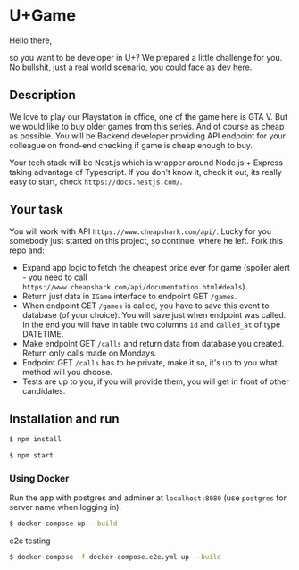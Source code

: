 # U+Game

Hello there,

so you want to be developer in U+? We prepared a little challenge for you. No bullshit, just a real world scenario, you could face as dev here.

## Description

We love to play our Playstation in office, one of the game here is GTA V. But we would like to buy older games from this series. And of course as cheap as possible.
You will be Backend developer providing API endpoint for your colleague on frond-end checking if game is cheap enough to buy.

Your tech stack will be Nest.js which is wrapper around Node.js + Express taking advantage of Typescript. If you don't know it, check it out, its really easy to start, check `https://docs.nestjs.com/`.

## Your task

You will work with API `https://www.cheapshark.com/api/`. Lucky for you somebody just started on this project, so continue, where he left. Fork this repo and:

- Expand app logic to fetch the cheapest price ever for game (spoiler alert - you need to call `https://www.cheapshark.com/api/documentation.html#deals`).
- Return just data in `IGame` interface to endpoint GET `/games`.
- When endpoint GET `/games` is called, you have to save this event to database (of your choice). You will save just when endpoint was called. In the end you will have in table two columns `id` and `called_at` of type DATETIME.
- Make endpoint GET `/calls` and return data from database you created. Return only calls made on Mondays.
- Endpoint GET `/calls` has to be private, make it so, it's up to you what method will you choose.
- Tests are up to you, if you will provide them, you will get in front of other candidates.

## Installation and run

```bash
$ npm install
```

```bash
$ npm start
```

### Using Docker

Run the app with postgres and adminer at `localhost:8080` (use `postgres` for server name when logging in).

```bash
$ docker-compose up --build
```

e2e testing

```bash
$ docker-compose -f docker-compose.e2e.yml up --build
```
